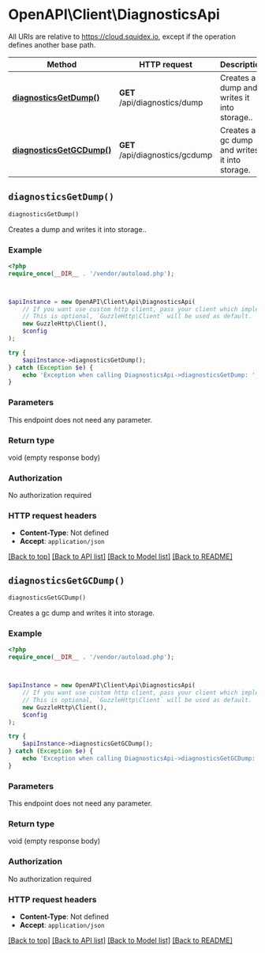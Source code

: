 # OpenAPI\Client\DiagnosticsApi

All URIs are relative to https://cloud.squidex.io, except if the operation defines another base path.

| Method | HTTP request | Description |
| ------------- | ------------- | ------------- |
| [**diagnosticsGetDump()**](DiagnosticsApi.md#diagnosticsGetDump) | **GET** /api/diagnostics/dump | Creates a dump and writes it into storage.. |
| [**diagnosticsGetGCDump()**](DiagnosticsApi.md#diagnosticsGetGCDump) | **GET** /api/diagnostics/gcdump | Creates a gc dump and writes it into storage. |


## `diagnosticsGetDump()`

```php
diagnosticsGetDump()
```

Creates a dump and writes it into storage..

### Example

```php
<?php
require_once(__DIR__ . '/vendor/autoload.php');



$apiInstance = new OpenAPI\Client\Api\DiagnosticsApi(
    // If you want use custom http client, pass your client which implements `GuzzleHttp\ClientInterface`.
    // This is optional, `GuzzleHttp\Client` will be used as default.
    new GuzzleHttp\Client(),
    $config
);

try {
    $apiInstance->diagnosticsGetDump();
} catch (Exception $e) {
    echo 'Exception when calling DiagnosticsApi->diagnosticsGetDump: ', $e->getMessage(), PHP_EOL;
}
```

### Parameters

This endpoint does not need any parameter.

### Return type

void (empty response body)

### Authorization

No authorization required

### HTTP request headers

- **Content-Type**: Not defined
- **Accept**: `application/json`

[[Back to top]](#) [[Back to API list]](../../README.md#endpoints)
[[Back to Model list]](../../README.md#models)
[[Back to README]](../../README.md)

## `diagnosticsGetGCDump()`

```php
diagnosticsGetGCDump()
```

Creates a gc dump and writes it into storage.

### Example

```php
<?php
require_once(__DIR__ . '/vendor/autoload.php');



$apiInstance = new OpenAPI\Client\Api\DiagnosticsApi(
    // If you want use custom http client, pass your client which implements `GuzzleHttp\ClientInterface`.
    // This is optional, `GuzzleHttp\Client` will be used as default.
    new GuzzleHttp\Client(),
    $config
);

try {
    $apiInstance->diagnosticsGetGCDump();
} catch (Exception $e) {
    echo 'Exception when calling DiagnosticsApi->diagnosticsGetGCDump: ', $e->getMessage(), PHP_EOL;
}
```

### Parameters

This endpoint does not need any parameter.

### Return type

void (empty response body)

### Authorization

No authorization required

### HTTP request headers

- **Content-Type**: Not defined
- **Accept**: `application/json`

[[Back to top]](#) [[Back to API list]](../../README.md#endpoints)
[[Back to Model list]](../../README.md#models)
[[Back to README]](../../README.md)
